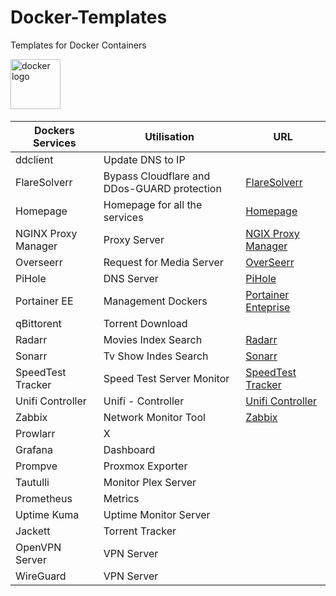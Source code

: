 # Docker-Templates
Templates for Docker Containers
<div align="left">
<img src="https://simpleicons.org/icons/docker.svg" height="80" alt="docker logo"  />
<img width="24" />
</div>

|Dockers Services|Utilisation|URL|
|----------------|-----------|---|
|ddclient|Update DNS to IP|<a href="" target="_blank"></a>|
|FlareSolverr|Bypass Cloudflare and DDos-GUARD protection|<a href="https://github.com/elcapitaine-git/Docker-Templates/tree/main/Templates/FlareSolverr" target="_blank">FlareSolverr</a>|
|Homepage|Homepage for all the services|<a href="https://github.com/elcapitaine-git/Docker-Templates/tree/main/Templates/Homepage" target="_blank">Homepage</a>|
|NGINX Proxy Manager|Proxy Server|<a href="https://github.com/elcapitaine-git/Docker-Templates/tree/main/Templates/NGINX%20Proxy%20Manager" target="_blank">NGIX Proxy Manager</a>|
|Overseerr|Request for Media Server|<a href="https://github.com/elcapitaine-git/Docker-Templates/tree/main/Templates/Overseerr" target="_blank">OverSeerr</a>|
|PiHole|DNS Server|<a href="https://github.com/elcapitaine-git/Docker-Templates/tree/main/Templates/PiHole" target="_blank">PiHole</a>|
|Portainer EE|Management Dockers|<a href="https://github.com/elcapitaine-git/Docker-Templates/tree/main/Templates/Portainer%20Enterprise" target="_blank">Portainer Enteprise</a>|
|qBittorent|Torrent Download|<a href="" target="_blank"></a>|
|Radarr|Movies Index Search|<a href="https://github.com/elcapitaine-git/Docker-Templates/tree/main/Templates/Radarr" target="_blank">Radarr</a>|
|Sonarr|Tv Show Indes Search|<a href="https://github.com/elcapitaine-git/Docker-Templates/tree/main/Templates/Sonarr" target="_blank">Sonarr</a>|
|SpeedTest Tracker|Speed Test Server Monitor|<a href="https://github.com/elcapitaine-git/Docker-Templates/tree/main/Templates/SpeedTest%20Tracker" target="_blank">SpeedTest Tracker</a>|
|Unifi Controller|Unifi - Controller|<a href="https://github.com/elcapitaine-git/Docker-Templates/tree/main/Templates/Unifi%20Controller" target="_blank">Unifi Controller</a>|
|Zabbix|Network Monitor Tool|<a href="https://github.com/elcapitaine-git/Docker-Templates/tree/main/Templates/Zabbix" target="_blank">Zabbix</a>|
|Prowlarr|X|<a href="" target="_blank"></a>|
|Grafana|Dashboard|<a href="" target="_blank"></a>|
|Prompve|Proxmox Exporter|<a href="" target="_blank"></a>|
|Tautulli|Monitor Plex Server|<a href="" target="_blank"></a>|
|Prometheus|Metrics|<a href="" target="_blank"></a>|
|Uptime Kuma|Uptime Monitor Server|<a href="" target="_blank"></a>|
|Jackett|Torrent Tracker|<a href="" target="_blank"></a>|
|OpenVPN Server|VPN Server|<a href="" target="_blank"></a>|
|WireGuard|VPN Server|<a href="" target="_blank"></a>|